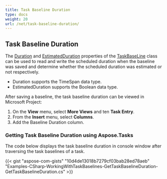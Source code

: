 ```yaml
---
title: Task Baseline Duration
type: docs
weight: 20
url: /net/task-baseline-duration/
---
```


## **Task Baseline Duration**
The [Duration](https://apireference.aspose.com/tasks/net/aspose.tasks/taskbaseline/properties/duration) and [EstimatedDuration](https://apireference.aspose.com/tasks/net/aspose.tasks/taskbaseline/properties/estimatedduration) properties of the [TaskBaseLine](https://apireference.aspose.com/tasks/net/aspose.tasks/taskbaseline) class can be used to read and write the scheduled duration when the baseline was saved and determine whether the scheduled duration was estimated or not respectively.

- Duration supports the TimeSpan data type.
- EstimatedDuration supports the Boolean data type.

After saving a baseline, the task baseline duration can be viewed in Microsoft Project:

1. On the **View** menu, select **More Views** and ten **Task Entry**.
1. From the **Insert** menu, select **Columns**.
1. Add the Baseline Duration column.
### **Getting Task Baseline Duration using Aspose.Tasks**
The code below displays the task baseline duration in console window after traversing the task baselines of a task.

{{< gist "aspose-com-gists" "10d4de13018b7279cf03bab28ed78aeb" "Examples-CSharp-WorkingWithTaskBaselines-GetTaskBaselineDuration-GetTaskBaselineDuration.cs" >}}
